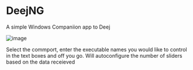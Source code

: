 # DeejNG

A simple Windows Companiion app to Deej

![image](https://github.com/user-attachments/assets/3f35e6c1-a37e-4afe-96d8-6bc8a6542503)

Select the commport, enter the executable names you would like to control in the text boxes and off you go. Will autoconfigure the number of sliders based on the data receieved

